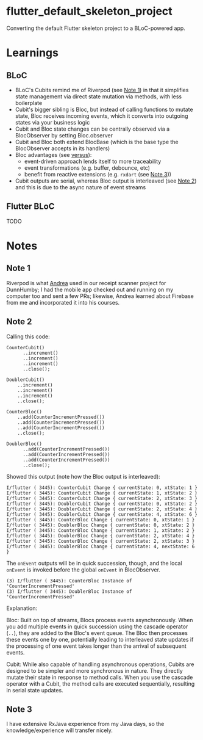 # flutter_default_skeleton_project

Converting the default Flutter skeleton project to a BLoC-powered app.

# Learnings

## BLoC

- BLoC's Cubits remind me of Riverpod (see [Note 1](#note-1)) in that it simplifies state management via direct state mutation via methods, with less boilerplate
- Cubit's bigger sibling is Bloc, but instead of calling functions to mutate state, Bloc receives incoming events, which it converts into outgoing states via your business logic
- Cubit and Bloc state changes can be centrally observed via a BlocObserver by setting Bloc.observer
- Cubit and Bloc both extend BlocBase (which is the base type the BlocObserver accepts in its handlers)
- Bloc advantages (see [versus](https://bloclibrary.dev/bloc-concepts/#cubit-vs-bloc)):
    - event-driven approach lends itself to more traceability
    - event transformations (e.g. buffer, debounce, etc)
    - benefit from reactive extensions (e.g. `rxdart` (see [Note 3](#note-3)))
- Cubit outputs are serial, whereas Bloc output is interleaved (see [Note 2](#note-2))  and this is due to the async nature of event streams

## Flutter BLoC

TODO

# Notes

## Note 1

Riverpod is what [Andrea](https://codewithandrea.com/) used in our receipt scanner project for DunnHumby; I had the mobile app checked out and running on my computer too and sent a few PRs; likewise, Andrea learned about Firebase from me and incorporated it into his courses.

## Note 2

Calling this code:

```
CounterCubit()
      ..increment()
      ..increment()
      ..increment()
      ..close();

DoublerCubit()
    ..increment()
    ..increment()
    ..increment()
    ..close();

CounterBloc()
    ..add(CounterIncrementPressed())
    ..add(CounterIncrementPressed())
    ..add(CounterIncrementPressed())
    ..close();

DoublerBloc()
      ..add(CounterIncrementPressed())
      ..add(CounterIncrementPressed())
      ..add(CounterIncrementPressed())
      ..close();
```

Showed this output (note how the Bloc output is interleaved):

```
I/flutter ( 3445): CounterCubit Change { currentState: 0, xtState: 1 }
I/flutter ( 3445): CounterCubit Change { currentState: 1, xtState: 2 }
I/flutter ( 3445): CounterCubit Change { currentState: 2, xtState: 3 }
I/flutter ( 3445): DoublerCubit Change { currentState: 0, xtState: 2 }
I/flutter ( 3445): DoublerCubit Change { currentState: 2, xtState: 4 }
I/flutter ( 3445): DoublerCubit Change { currentState: 4, xtState: 6 }
I/flutter ( 3445): CounterBloc Change { currentState: 0, xtState: 1 }
I/flutter ( 3445): DoublerBloc Change { currentState: 0, xtState: 2 }
I/flutter ( 3445): CounterBloc Change { currentState: 1, xtState: 2 }
I/flutter ( 3445): DoublerBloc Change { currentState: 2, xtState: 4 }
I/flutter ( 3445): CounterBloc Change { currentState: 2, xtState: 3 }
I/flutter ( 3445): DoublerBloc Change { currentState: 4, nextState: 6 }
```

The `onEvent` outputs will be in quick succession, though, and the local `onEvent` is invoked before the global `onEvent` in BlocObserver.

```
(3) I/flutter ( 3445): CounterBloc Instance of 'CounterIncrementPressed'
(3) I/flutter ( 3445): DoublerBloc Instance of 'CounterIncrementPressed'
```

Explanation:

Bloc: Built on top of streams, Blocs process events asynchronously. When you add multiple events in quick succession using the cascade operator (`..`), they are added to the Bloc's event queue. The Bloc then processes these events one by one, potentially leading to interleaved state updates if the processing of one event takes longer than the arrival of subsequent events.

Cubit: While also capable of handling asynchronous operations, Cubits are designed to be simpler and more synchronous in nature. They directly mutate their state in response to method calls. When you use the cascade operator with a Cubit, the method calls are executed sequentially, resulting in serial state updates.

## Note 3

I have extensive RxJava experience from my Java days, so the knowledge/experience will transfer nicely.

